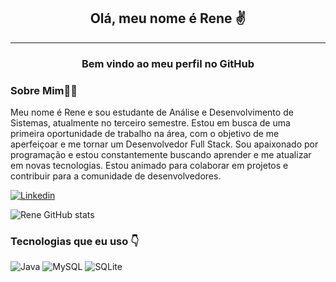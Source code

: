  <div align="center">
    <p><h2>Olá, meu nome é Rene ✌️</h2><p>
    <hr>
    <p><h3>Bem vindo ao meu perfil no GitHub<h3></p>
</div>
 
<div align="left">
  <p><h3>Sobre Mim👨‍💻</h3><p>
    
  <p>Meu nome é Rene e sou estudante de Análise e Desenvolvimento de Sistemas, atualmente no terceiro semestre. Estou em busca de uma primeira oportunidade de trabalho na área, com o objetivo de me aperfeiçoar e me tornar um Desenvolvedor Full Stack. Sou apaixonado por programação e estou constantemente buscando aprender e me atualizar em novas tecnologias. Estou animado para colaborar em projetos e contribuir para a comunidade de desenvolvedores.<p>
</div>

 [![Linkedin](https://img.shields.io/badge/LinkedIn-0077B5?style=for-the-badge&logo=linkedin&logoColor=white
)](https://www.linkedin.com/in/rene-battaglia-158b2424b/)

 ![Rene GitHub stats](https://github-readme-stats.vercel.app/api?username=renebttg&show_icons=true&theme=dark)

 ### Tecnologias que eu uso 👇

![Java](https://img.shields.io/badge/java-%23ED8B00.svg?style=for-the-badge&logo=openjdk&logoColor=white) ![MySQL](https://img.shields.io/badge/mysql-%2300f.svg?style=for-the-badge&logo=mysql&logoColor=white) ![SQLite](https://img.shields.io/badge/sqlite-%2307405e.svg?style=for-the-badge&logo=sqlite&logoColor=white)


